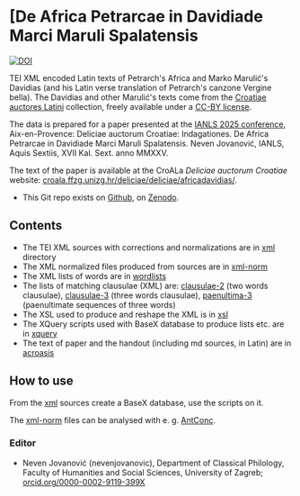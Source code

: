 # [De Africa Petrarcae in Davidiade Marci Maruli Spalatensis #

[![DOI](https://zenodo.org/badge/36577371.svg)](https://zenodo.org/badge/latestdoi/36577371)

TEI XML encoded Latin texts of Petrarch's Africa and Marko Marulić's Davidias (and his Latin verse translation of Petrarch's canzone Vergine bella). The Davidias and other Marulić's texts come from the [Croatiae auctores Latini](https://croala.ffzg.unizg.hr) collection, freely available under a [CC-BY license](LICENSE.md).

The data is prepared for a paper presented at the [IANLS 2025 conference](https://ianls-2025.sciencesconf.org/), Aix-en-Provence: Deliciae auctorum Croatiae: Indagationes. De Africa Petrarcae in Davidiade Marci Maruli Spalatensis. Neven Jovanović, IANLS, Aquis Sextiis, XVII Kal. Sext. anno MMXXV.

The text of the paper is available at the CroALa *Deliciae auctorum Croatiae* website: [croala.ffzg.unizg.hr/deliciae/deliciae/africadavidias/](https://croala.ffzg.unizg.hr/deliciae/deliciae/africadavidias/).

* This Git repo exists on [Github](https://github.com/nevenjovanovic/africa-davidias-ianls-2025), on [Zenodo]().

## Contents ##

* The TEI XML sources with corrections and normalizations are in [xml](/data/xml) directory
* The XML normalized files produced from sources are in [xml-norm](/data/xml-norm)
* The XML lists of words are in [wordlists](/data/wordlists)
* The lists of matching clausulae (XML) are: [clausulae-2](/data/clausulae-2) (two words clausulae), [clausulae-3](/data/clausulae-3) (three words clausulae), [paenultima-3](/data/paenultima-3) (paenultimate sequences of three words)
* The XSL used to produce and reshape the XML is in [xsl](/xsl)
* The XQuery scripts used with BaseX database to produce lists etc. are in [xquery](/xquery)
* The text of paper and the handout (including md sources, in Latin) are in [acroasis](/acroasis)


## How to use ##

From the [xml](/data/xml) sources create a BaseX database, use the scripts on it.

The [xml-norm](/xml-norm) files can be analysed with e. g. [AntConc](https://www.laurenceanthony.net/software/antconc/).


### Editor ###

* Neven Jovanović (nevenjovanovic), Department of Classical Philology, Faculty of Humanities and Social Sciences, University of Zagreb; [orcid.org/0000-0002-9119-399X](http://orcid.org/0000-0002-9119-399X)
